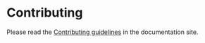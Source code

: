 # Contributing

Please read the [Contributing guidelines](https://fbruzzesi.github.io/iso-week-date/contribute/) in the documentation site.
